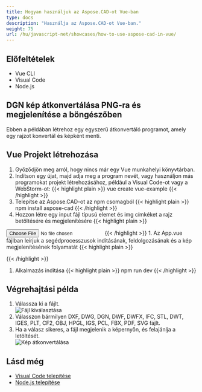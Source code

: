 ```yaml
---
title: Hogyan használjuk az Aspose.CAD-ot Vue-ban
type: docs
description: "Használja az Aspose.CAD-ot Vue-ban."
weight: 75
url: /hu/javascript-net/showcases/how-to-use-aspose-cad-in-vue/
---
```


## Előfeltételek
- Vue CLI
- Visual Code
- Node.js

## DGN kép átkonvertálása PNG-ra és megjelenítése a böngészőben

Ebben a példában létrehoz egy egyszerű átkonvertáló programot, amely egy rajzot konvertál és képként menti.

## Vue Projekt létrehozása

1. Győződjön meg arról, hogy nincs már egy Vue munkahelyi könyvtárban.
1. Indítson egy újat, majd adja meg a program nevét, vagy használjon más programokat projekt létrehozásához, például a Visual Code-ot vagy a WebStorm-ot:
{{< highlight plain >}}
vue create vue-example
{{< /highlight >}}
1. Telepítse az Aspose.CAD-ot az npm csomagból
{{< highlight plain >}}
npm install aspose-cad
{{< /highlight >}}
1. Hozzon létre egy input fájl típusú elemet és img címkéket a rajz betöltésére és megjelenítésére
{{< highlight plain >}}
<input id="file" type="file">
<img id="image" />
{{< /highlight >}}
1. Az App.vue fájlban leírjuk a segédprocesszusok indításának, feldolgozásának és a kép megjelenítésének folyamatát
{{< highlight plain >}}
<script>
import {Drawing, PngOptions} from "aspose-cad";

export default{
  beforeCreate: function () {
    // szükséges az összeszerelési folyamat indításához
    let recaptchaScript = document.createElement('script')
    recaptchaScript.setAttribute('src', '/node_modules/aspose-cad/dotnet.js')
    document.head.appendChild(recaptchaScript)

    let dotnet;
  },
  mounted() {
    window.addEventListener('load', this.onWindowLoad)
  },
  methods: {
    async onWindowLoad() {
      
      console.log("WASM betöltése...");
      await dotnet.boot();
      console.log("WASM betöltve");

      document.querySelector('input').addEventListener('change', function() {
            const reader = new FileReader();
            reader.onload = function() {

              let arrayBuffer = this.result;
              let array = new Uint8Array(arrayBuffer);

              // BETÖLTÉS
              let file = Image.load(array);
              console.log(file);

              // MEGTAKARÍTÁS
              let exportedFilePromise = Image.save(array, new PngOptions());
              exportedFilePromise.then(exportedFile => {
                console.log(exportedFile);

                let urlCreator = window.URL || window.webkitURL;
                let blob = new Blob([exportedFile], { type: 'application/octet-stream' });
                let imageUrl = urlCreator.createObjectURL(blob);
                document.querySelector("#image").src = imageUrl;
              });
            }

            reader.readAsArrayBuffer(this.files[0]);
          },
          false);
    },
  },
}
</script>

<template>
  <header>
    <img alt="Vue logo" class="logo" src="./assets/logo.svg" width="125" height="125" />
    <p>Példa az aspose.cad használatára Vue-ban.</p>
  </header>

  <main>
    <input id="file" type="file">
    <br/>
    <img id="image" />
  </main>
</template>

<style scoped>
header {
  line-height: 1.5;
}
main{
  text-align: center;
}

.logo {
  display: block;
  margin: 0 auto 2rem;
}

@media (min-width: 1024px) {
  header {
    display: flex;
    place-items: center;
    padding-right: calc(var(--section-gap) / 2);
  }


  header .wrapper {
    display: flex;
    place-items: flex-start;
    flex-wrap: wrap;
  }
}
</style>
{{< /highlight >}}
1. Alkalmazás indítása
{{< highlight plain >}}
npm run dev
{{< /highlight >}}

## Végrehajtási példa

1. Válassza ki a fájlt.<br>
![Fájl kiválasztása](/_assets/javascript-net/vue/choose-file.png)<br>
1. Válasszon bármilyen DXF, DWG, DGN, DWF, DWFX, IFC, STL, DWT, IGES, PLT, CF2, OBJ, HPGL, IGS, PCL, FBX, PDF, SVG fájlt.
1. Ha a válasz sikeres, a fájl megjelenik a képernyőn, és felajánlja a letöltését.<br>
![Kép átkonvertálása](/_assets/javascript-net/vue/convert-image.png)<br>

## Lásd még

- [Visual Code telepítése](https://code.visualstudio.com/)
- [Node.js telepítése](https://nodejs.org/en/)
